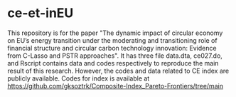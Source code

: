# ce-et-inEU
This repository is for the paper "The dynamic impact of circular economy on EU’s energy transition under the moderating and transitioning role of financial structure and circular carbon technology innovation: Evidence from C-Lasso and PSTR approaches". It has three file data.dta, ce027.do, and Rscript contains data and codes respectively to reproduce the main result of this research. However, the codes and data related to CE index are publicly available. Codes for index is available at https://github.com/gksoztrk/Composite-Index_Pareto-Frontiers/tree/main
